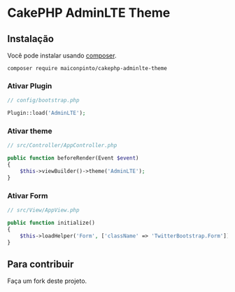 # CakePHP AdminLTE Theme

## Instalação

Você pode instalar usando [composer](http://getcomposer.org).

    composer require maiconpinto/cakephp-adminlte-theme

### Ativar Plugin

```php
// config/bootstrap.php

Plugin::load('AdminLTE');
```

### Ativar theme

```php
// src/Controller/AppController.php

public function beforeRender(Event $event)
{
	$this->viewBuilder()->theme('AdminLTE');
}
```

### Ativar Form

```php
// src/View/AppView.php

public function initialize()
{
    $this->loadHelper('Form', ['className' => 'TwitterBootstrap.Form']);
}
```

## Para contribuir

Faça um fork deste projeto.
